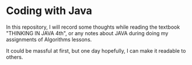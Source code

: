 # Coding with Java

In this repository, I will record some thoughts while reading the textbook "THINKING IN JAVA 4th",
or any notes about JAVA during doing my assignments of Algorithms lessons.

It could be massful at first, but one day hopefully, I can make it readable to others.
